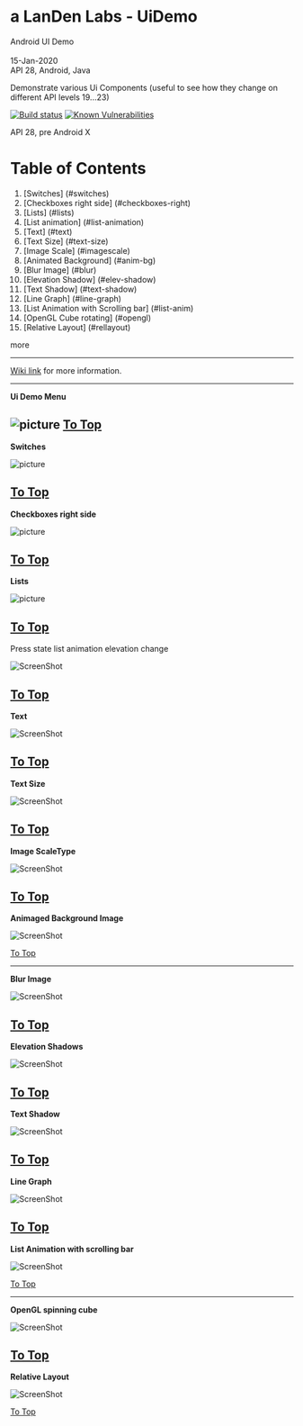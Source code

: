 # a LanDen Labs - UiDemo
Android UI Demo<br>
<br>
15-Jan-2020
<br>
API 28, Android, Java

Demonstrate various Ui Components (useful to see how they change on different API levels 19...23)

[![Build status](https://travis-ci.org/landenlabs/all_UiDemo.svg?branch=master)](https://travis-ci.org/landenlabs/all_UiDemo)
[![Known Vulnerabilities](https://snyk.io/test/github/landenlabs/all_UiDemo/badge.svg)](https://snyk.io/test/github/landenlabs/all_UiDemo)

API 28, pre Android X

<a name="table"></a>
# Table of Contents
1. [Switches] (#switches)
2. [Checkboxes right side] (#checkboxes-right)
3. [Lists] (#lists)
4. [List animation] (#list-animation)
5. [Text] (#text)
6. [Text Size] (#text-size)
7. [Image Scale] (#imagescale)
8. [Animated Background] (#anim-bg)
9. [Blur Image] (#blur)
10. [Elevation Shadow] (#elev-shadow)
11. [Text Shadow] (#text-shadow)
12. [Line Graph] (#line-graph)
13. [List Animation with Scrolling bar] (#list-anim)
14. [OpenGL Cube rotating] (#opengl)
15. [Relative Layout] (#rellayout)

more

***

[Wiki link](http://landenlabs.com/android/uicomponents/uicomponents.html) for more information.

---
<a name="menu"></a>
**Ui Demo Menu** 

![picture](screenshots/uidemo-menu.jpg)
[To Top](#table)
---
<a name="switches"></a>
**Switches** 

![picture](http://landenlabs.com/android/uicomponents/switches.gif)

[To Top](#table)
---
<a name="checkboxes-right"></a>
**Checkboxes right side**
 
![picture](http://landenlabs.com/android/uicomponents/checkright.gif)

[To Top](#table)
---
<a name="lists"></a>
**Lists**

![picture](http://landenlabs.com/android/uicomponents/lists.gif)

[To Top](#table)
---
<a name="list-animation"></a>
Press state list animation elevation change 

![ScreenShot](screenshots/elevation.gif)

[To Top](#table)
---
<a name="text"></a>
**Text**

![ScreenShot](screenshots/page1-text.png)

[To Top](#table)
---
<a name="text-size"></a>
**Text Size** 

![ScreenShot](screenshots/uidemo-textsize.jpg)

[To Top](#table)
---
<a name="imagescale"></a>
**Image ScaleType** 

![ScreenShot](screenshots/uidemo-imagescale.jpg)

[To Top](#table)
---
<a name="anim-bg"></a>
**Animaged Background Image** 

![ScreenShot](screenshots/uidemo-anim-bg.gif)

[To Top](#table)

---
<a name="blur"></a>
**Blur Image** 

![ScreenShot](screenshots/uidemo-blur1.jpg)

[To Top](#table)
---
<a name="elev-shadow"></a>
**Elevation Shadows** 

![ScreenShot](screenshots/uidemo-elev-shadow.gif)

[To Top](#table)
---
<a name="text-shadow"></a>
**Text Shadow** 

![ScreenShot](screenshots/uidemo-text-shadow.jpg)

[To Top](#table)
---
<a name="line-graph"></a>
**Line Graph** 

![ScreenShot](uidemo-graph.gif)

[To Top](#table)
---
<a name="list-anim"></a>
**List Animation with scrolling bar** 

             
![ScreenShot](screenshots/uidemo-list-anim.gif)

[To Top](#table)

---
<a name="opengl"></a>
**OpenGL spinning cube** 

![ScreenShot](screenshots/uidemo-opengl.gif)

[To Top](#table)
---
<a name="rellayout"></a>
**Relative Layout** 

![ScreenShot](screenshots/uidemo-rellayout.jpg)

[To Top](#table)
